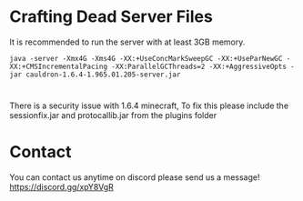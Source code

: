 # Crafting Dead Server Files

It is recommended to run the server with at least 3GB memory. 

```java -server -Xmx4G -Xms4G -XX:+UseConcMarkSweepGC -XX:+UseParNewGC -XX:+CMSIncrementalPacing -XX:ParallelGCThreads=2 -XX:+AggressiveOpts -jar cauldron-1.6.4-1.965.01.205-server.jar```

#

There is a security issue with 1.6.4 minecraft, To fix this please include the sessionfix.jar and protocallib.jar from the plugins folder 

# Contact

You can contact us anytime on discord please send us a message! https://discord.gg/xpY8VgR


